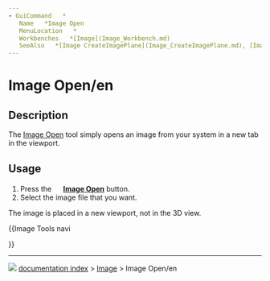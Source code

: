 ```yaml
---
- GuiCommand   *
   Name   *Image Open
   MenuLocation   *
   Workbenches   *[Image](Image_Workbench.md)
   SeeAlso   *[Image CreateImagePlane](Image_CreateImagePlane.md), [Image Scaling](Image_Scaling.md)
---
```


# Image Open/en

## Description

The [Image Open](Image_Open.md) tool simply opens an image from your system in a new tab in the viewport.

## Usage

1.  Press the **<img src="images/Image_Open.svg" width=16px> [Image Open](Image_Open.md)** button.
2.  Select the image file that you want.

The image is placed in a new viewport, not in the 3D view.





{{Image Tools navi

}}



---
![](images/Right_arrow.png) [documentation index](../README.md) > [Image](Image_Workbench.md) > Image Open/en
